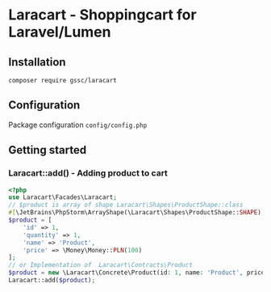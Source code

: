 # Laracart - Shoppingcart for Laravel/Lumen

## Installation

```shell
composer require gssc/laracart
```


## Configuration

Package configuration ``config/config.php``


## Getting started

### Laracart::add() - Adding product to cart 
```php
<?php
use Laracart\Facades\Laracart;
// $product is array of shape Laracart\Shapes\ProductShape::class
#[\JetBrains\PhpStorm\ArrayShape(\Laracart\Shapes\ProductShape::SHAPE)]
$product = [
    'id' => 1,
    'quantity' => 1,
    'name' => 'Product',
    'price' => \Money\Money::PLN(100)
];
// or Implementation of  Laracart\Contracts\Product
$product = new \Laracart\Concrete\Product(id: 1, name: 'Product', price: \Money\Money::PLN(100), quantity: 1)
Laracart::add($product);
```
